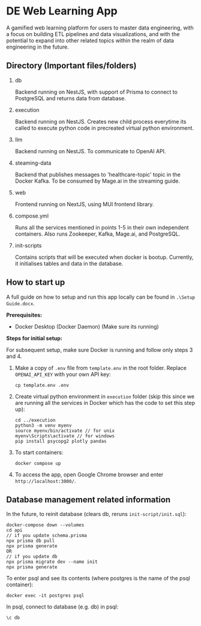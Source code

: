 # DE Web Learning App
A gamified web learning platform for users to master data engineering, with a focus on building ETL pipelines and data visualizations, and with the potential to expand into other related topics within the realm of data engineering in the future.

## Directory (Important files/folders)
1. db
    
    Backend running on NestJS, with support of Prisma to connect to PostgreSQL and returns data from database.

2. execution

    Backend running on NestJS. Creates new child process everytime its called to execute python code in precreated virtual python environment.

3. llm

    Backend running on NestJS. To communicate to OpenAI API.

4. steaming-data

    Backend that publishes messages to 'healthcare-topic' topic in the Docker Kafka. To be consumed by Mage.ai in the streaming guide.

5. web

    Frontend running on NextJS, using MUI frontend library.

6. compose.yml
  
    Runs all the services mentioned in points 1-5 in their own independent containers. Also runs Zookeeper,  Kafka, Mage.ai, and PostgreSQL.

7. init-scripts

    Contains scripts that will be executed when docker is bootup. Currently, it initialises tables and data in the database.

## How to start up

A full guide on how to setup and run this app locally can be found in `.\Setup Guide.docx`.

**Prerequisites:**
- Docker Desktop (Docker Daemon) (Make sure its running)

**Steps for initial setup:**

For subsequent setup, make sure Docker is running and follow only steps 3 and 4.

1. Make a copy of `.env` file from `template.env` in the root folder. Replace `OPENAI_API_KEY` with your own API key:
    ```
    cp template.env .env
    ```

2. Create virtual python environment in `execution` folder (skip this since we are running all the services in Docker which has the code to set this step up):
    ```
    cd ../execution
    python3 -m venv myenv
    source myenv/bin/activate // for unix
    myenv\Scripts\activate // for windows
    pip install psycopg2 plotly pandas
    ```
3. To start containers:
    ```
    docker compose up
    ```

4. To access the app, open Google Chrome browser and enter `http://localhost:3000/`.

## Database management related information
In the future, to reinit database (clears db, reruns `init-script/init.sql`):
```
docker-compose down --volumes
cd api
// if you update schema.prisma
npx prisma db pull
npx prisma generate
OR
// if you update db
npx prisma migrate dev --name init
npx prisma generate
```

To enter psql and see its contents (where postgres is the name of the psql container):
```
docker exec -it postgres psql
```

In psql, connect to database (e.g. db) in psql:
```
\c db
```
